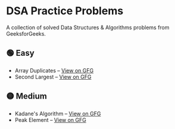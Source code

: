 # DSA Practice Problems

A collection of solved Data Structures & Algorithms problems from GeeksforGeeks.

## 🟢 Easy
- Array Duplicates – [View on GFG](https://www.geeksforgeeks.org/problems/array-duplicates)
- Second Largest – [View on GFG](https://www.geeksforgeeks.org/problems/second-largest3735)

## 🟡 Medium
- Kadane's Algorithm – [View on GFG](https://www.geeksforgeeks.org/problems/kadanes-algorithm-1587115620)
- Peak Element – [View on GFG](https://www.geeksforgeeks.org/problems/peak-element/1)
